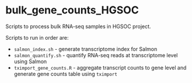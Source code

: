 # bulk_gene_counts_HGSOC

Scripts to process bulk RNA-seq samples in HGSOC project.

Scripts to run in order are:
- `salmon_index.sh` - generate transcriptome index for Salmon
- `salmon_quantify.sh` - quantify RNA-seq reads at transcriptome level using Salmon
- `tximport_gene_counts.R` - aggregate transcript counts to gene level and generate gene counts table using `tximport`


